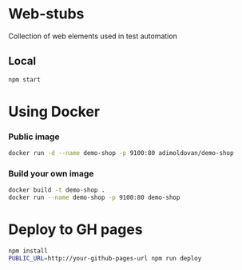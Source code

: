 # Web-stubs

Collection of web elements used in test automation

## Local

```sh
npm start
```

# Using Docker

### Public image

```sh
docker run -d --name demo-shop -p 9100:80 adimoldovan/demo-shop
```

### Build your own image

```sh
docker build -t demo-shop .
docker run --name demo-shop -p 9100:80 demo-shop
```

# Deploy to GH pages

```sh
npm install
PUBLIC_URL=http://your-github-pages-url npm run deploy
```